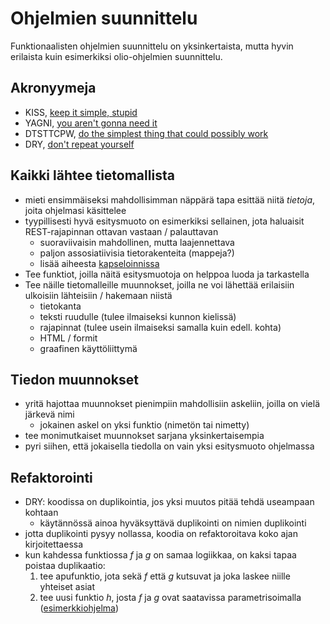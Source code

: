 # Ohjelmien suunnittelu

Funktionaalisten ohjelmien suunnittelu on yksinkertaista, mutta hyvin
erilaista kuin esimerkiksi olio-ohjelmien suunnittelu.

## Akronyymeja

- KISS, [keep it simple, stupid](https://en.wikipedia.org/wiki/KISS_principle)
- YAGNI, [you aren't gonna need
  it](https://en.wikipedia.org/wiki/You_aren%27t_gonna_need_it)
- DTSTTCPW, [do the simplest thing that could possibly
  work](http://c2.com/cgi-bin/wiki?DoTheSimplestThingThatCouldPossiblyWork)
- DRY, [don't repeat yourself](http://c2.com/cgi/wiki?DontRepeatYourself)

## Kaikki lähtee tietomallista

- mieti ensimmäiseksi mahdollisimman näppärä tapa esittää niitä
  *tietoja*, joita ohjelmasi käsittelee
- tyypillisesti hyvä esitysmuoto on esimerkiksi sellainen, jota
  haluaisit REST-rajapinnan ottavan vastaan / palauttavan
  - suoraviivaisin mahdollinen, mutta laajennettava
  - paljon assosiatiivisia tietorakenteita (mappeja?)
  - lisää aiheesta [kapseloinnissa](../9-encapsulation/)
- Tee funktiot, joilla näitä esitysmuotoja on helppoa luoda ja
  tarkastella
- Tee näille tietomalleille muunnokset, joilla ne voi lähettää
  erilaisiin ulkoisiin lähteisiin / hakemaan niistä
  - tietokanta
  - teksti ruudulle (tulee ilmaiseksi kunnon kielissä)
  - rajapinnat (tulee usein ilmaiseksi samalla kuin edell. kohta)
  - HTML / formit
  - graafinen käyttöliittymä

## Tiedon muunnokset

- yritä hajottaa muunnokset pienimpiin mahdollisiin askeliin, joilla on
  vielä järkevä nimi
  - jokainen askel on yksi funktio (nimetön tai nimetty)
- tee monimutkaiset muunnokset sarjana yksinkertaisempia
- pyri siihen, että jokaisella tiedolla on vain yksi esitysmuoto
  ohjelmassa

## Refaktorointi

- DRY: koodissa on duplikointia, jos yksi muutos pitää tehdä useampaan
  kohtaan
  - käytännössä ainoa hyväksyttävä duplikointi on nimien duplikointi
- jotta duplikointi pysyy nollassa, koodia on refaktoroitava koko ajan
  kirjoitettaessa
- kun kahdessa funktiossa _f_ ja _g_ on samaa logiikkaa, on kaksi tapaa
  poistaa duplikaatio:
  1. tee apufunktio, jota sekä _f_ että _g_ kutsuvat ja joka laskee
     niille yhteiset asiat
  2. tee uusi funktio _h_, josta _f_ ja _g_ ovat saatavissa
     parametrisoimalla ([esimerkkiohjelma](ex-1.js))


